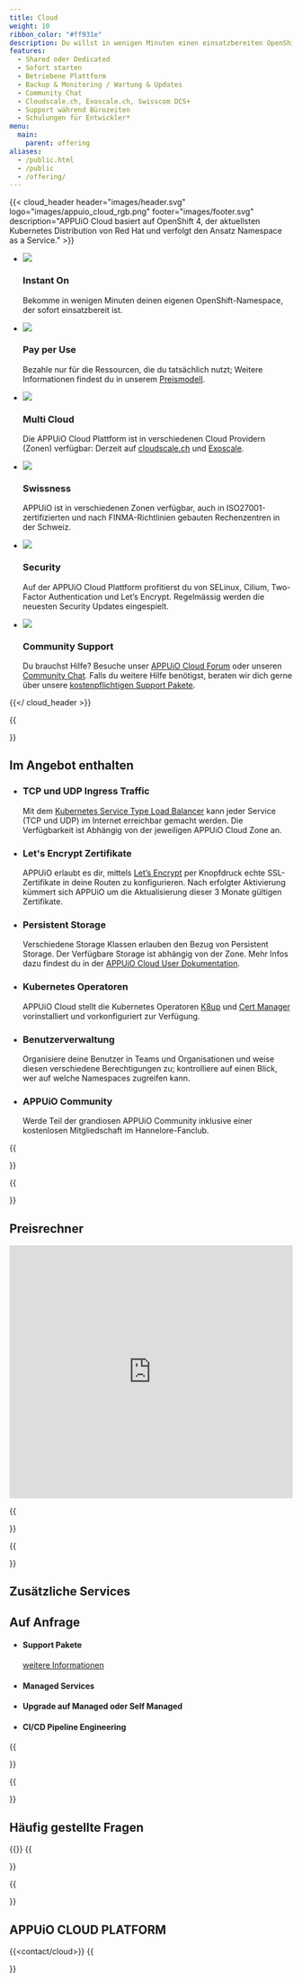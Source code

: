 ```yaml
---
title: Cloud
weight: 10
ribbon_color: "#ff931e"
description: Du willst in wenigen Minuten einen einsatzbereiten OpenShift-Namespace bekommen und nur für die Ressourcen bezahlen, die du tatsächlich nutzt?
features:
  - Shared oder Dedicated
  - Sofort starten
  - Betriebene Plattform
  - Backup & Monitoring / Wartung & Updates
  - Community Chat
  - Cloudscale.ch, Exoscale.ch, Swisscom DCS+
  - Support während Bürozeiten
  - Schulungen für Entwickler*
menu:
  main:
    parent: offering
aliases:
  - /public.html
  - /public
  - /offering/
---
```


{{< cloud_header header="images/header.svg" logo="images/appuio_cloud_rgb.png" footer="images/footer.svg" description="APPUiO Cloud basiert auf OpenShift 4, der aktuellsten Kubernetes Distribution von Red Hat und verfolgt den Ansatz Namespace as a Service." >}}

* ![](/images/offer2_advantage4.svg)
  ### Instant On
  Bekomme in wenigen Minuten deinen eigenen OpenShift-Namespace, der sofort einsatzbereit ist.

* ![](/images/offer2_advantage5.svg)
  ### Pay per Use
  Bezahle nur für die Ressourcen, die du tatsächlich nutzt; Weitere Informationen findest du in unserem [Preismodell](https://products.docs.vshn.ch/products/appuio/cloud/pricing.html).

* ![](/images/offer2_advantage6.svg)
  ### Multi Cloud
  Die APPUiO Cloud Plattform ist in verschiedenen Cloud Providern (Zonen) verfügbar: Derzeit auf [cloudscale.ch](https://www.cloudscale.ch/) und [Exoscale](https://www.exoscale.com/).

* ![](/images/offer2_advantage1.svg)
  ### Swissness
  APPUiO ist in verschiedenen Zonen verfügbar, auch in ISO27001-zertifizierten und nach FINMA-Richtlinien gebauten Rechenzentren in der Schweiz.

* ![](/images/offer2_advantage2.svg)
  ### Security
  Auf der APPUiO Cloud Plattform profitierst du von SELinux, Cilium, Two-Factor Authentication und Let’s Encrypt. Regelmässig werden die neuesten Security Updates eingespielt.

* ![](/images/offer2_advantage3.svg)
  ### Community Support
  Du brauchst Hilfe? Besuche unser [APPUiO Cloud Forum](https://discuss.appuio.cloud/) oder unseren [Community Chat](https://community.appuio.ch). Falls du weitere Hilfe benötigst, beraten wir dich gerne über unsere [kostenpflichtigen Support Pakete](https://products.docs.vshn.ch/products/appuio/cloud/support_packages.html).

{{</ cloud_header >}}

{{<section class="has-cols col-darkblue2 darkblue y-narrow">}}

# Im Angebot enthalten

* ### TCP und UDP Ingress Traffic
  Mit dem [Kubernetes Service Type Load Balancer](https://kubernetes.io/docs/concepts/services-networking/service/#loadbalancer) kann jeder Service (TCP und UDP) im Internet erreichbar gemacht werden. Die Verfügbarkeit ist Abhängig von der jeweiligen APPUiO Cloud Zone an.
  
* ### Let's Encrypt Zertifikate
  APPUiO erlaubt es dir, mittels [Let’s Encrypt](https://letsencrypt.org/) per Knopfdruck echte SSL-Zertifikate in deine Routen zu konfigurieren. Nach erfolgter Aktivierung kümmert sich APPUiO um die Aktualisierung dieser 3 Monate gültigen Zertifikate.
  
* ### Persistent Storage
  Verschiedene Storage Klassen erlauben den Bezug von Persistent Storage. Der Verfügbare Storage ist abhängig von der Zone. Mehr Infos dazu findest du in der [APPUiO Cloud User Dokumentation](https://docs.appuio.cloud/user/explanation/storage-classes.html).
  
* ### Kubernetes Operatoren
  APPUiO Cloud stellt die Kubernetes Operatoren [K8up](https://k8up.io/) und [Cert Manager](https://cert-manager.io/) vorinstalliert und vorkonfiguriert zur Verfügung.
  
* ### Benutzerverwaltung
  Organisiere deine Benutzer in Teams und Organisationen und weise diesen verschiedene Berechtigungen zu; kontrolliere auf einen Blick, wer auf welche Namespaces zugreifen kann.
  
* ### APPUiO Community
  Werde Teil der grandiosen APPUiO Community inklusive einer kostenlosen Mitgliedschaft im Hannelore-Fanclub.

{{</section>}}

{{<section>}}

# Preisrechner

<iframe width="100%" height="450" src="https://pricing.appuio.cloud/calculator?title=<empty>&style=appuio" style="border: none"></iframe>

{{</section>}}

{{<section class="cyan has-cols two col-white items-center title-only">}}

# Zusätzliche Services
## Auf Anfrage

* #### Support Pakete
  [weitere Informationen](https://products.docs.vshn.ch/products/appuio/cloud/support_packages.html)
* #### Managed Services
* #### Upgrade auf Managed oder Self Managed
* #### CI/CD Pipeline Engineering


{{</section>}}

{{<section class="offers-two-faq">}}

# Häufig gestellte Fragen

{{<faq tag="cloud">}}
{{</section>}}

{{<section class="darkblue">}}
<a name="contact"></a>

# APPUiO CLOUD PLATFORM

{{<contact/cloud>}}
{{</section>}}
